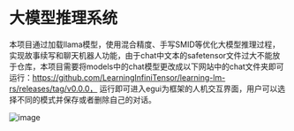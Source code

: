 # 大模型推理系统
本项目通过加载llama模型，使用混合精度、手写SMID等优化大模型推理过程，实现故事续写和聊天机器人功能，由于chat中文本的safetensor文件过大不能放于仓库，本项目需要将models中的chat模型更改成以下网站中的chat文件夹即可运行：https://github.com/LearningInfiniTensor/learning-lm-rs/releases/tag/v0.0.0，
运行即可进入egui为框架的人机交互界面，用户可以选择不同的模式并保存或者删除自己的对话。


![image](https://github.com/user-attachments/assets/ee6813ec-023d-4b6d-80b7-1dd5fcfa63d2)
